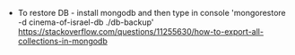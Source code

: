- To restore DB - install mongodb and then type in console 'mongorestore -d cinema-of-israel-db ./db-backup'
  https://stackoverflow.com/questions/11255630/how-to-export-all-collections-in-mongodb
